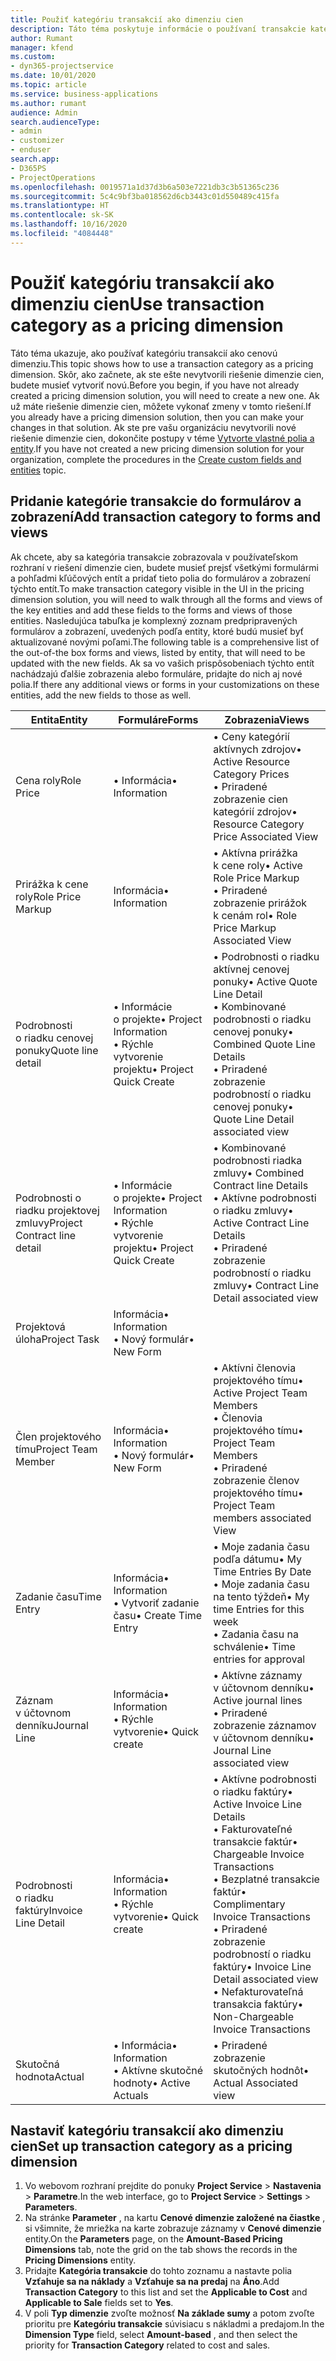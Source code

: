```yaml
---
title: Použiť kategóriu transakcií ako dimenziu cien
description: Táto téma poskytuje informácie o používaní transakcie kategórie ako dimenzie cien.
author: Rumant
manager: kfend
ms.custom:
- dyn365-projectservice
ms.date: 10/01/2020
ms.topic: article
ms.service: business-applications
ms.author: rumant
audience: Admin
search.audienceType:
- admin
- customizer
- enduser
search.app:
- D365PS
- ProjectOperations
ms.openlocfilehash: 0019571a1d37d3b6a503e7221db3c3b51365c236
ms.sourcegitcommit: 5c4c9bf3ba018562d6cb3443c01d550489c415fa
ms.translationtype: HT
ms.contentlocale: sk-SK
ms.lasthandoff: 10/16/2020
ms.locfileid: "4084448"
---
```

# <a name="use-transaction-category-as-a-pricing-dimension"></a><span data-ttu-id="07e73-103">Použiť kategóriu transakcií ako dimenziu cien</span><span class="sxs-lookup"><span data-stu-id="07e73-103">Use transaction category as a pricing dimension</span></span>
<span data-ttu-id="07e73-104">Táto téma ukazuje, ako používať kategóriu transakcií ako cenovú dimenziu.</span><span class="sxs-lookup"><span data-stu-id="07e73-104">This topic shows how to use a transaction category as a pricing dimension.</span></span> <span data-ttu-id="07e73-105">Skôr, ako začnete, ak ste ešte nevytvorili riešenie dimenzie cien, budete musieť vytvoriť novú.</span><span class="sxs-lookup"><span data-stu-id="07e73-105">Before you begin, if you have not already created a pricing dimension solution, you will need to create a new one.</span></span> <span data-ttu-id="07e73-106">Ak už máte riešenie dimenzie cien, môžete vykonať zmeny v tomto riešení.</span><span class="sxs-lookup"><span data-stu-id="07e73-106">If you already have a pricing dimension solution, then you can make your changes in that solution.</span></span> <span data-ttu-id="07e73-107">Ak ste pre vašu organizáciu nevytvorili nové riešenie dimenzie cien, dokončite postupy v téme [Vytvorte vlastné polia a entity](create-custom-fields-entities.md).</span><span class="sxs-lookup"><span data-stu-id="07e73-107">If you have not created a new pricing dimension solution for your organization, complete the procedures in the [Create custom fields and entities](create-custom-fields-entities.md) topic.</span></span>

## <a name="add-transaction-category-to-forms-and-views"></a><span data-ttu-id="07e73-108">Pridanie kategórie transakcie do formulárov a zobrazení</span><span class="sxs-lookup"><span data-stu-id="07e73-108">Add transaction category to forms and views</span></span>
<span data-ttu-id="07e73-109">Ak chcete, aby sa kategória transakcie zobrazovala v používateľskom rozhraní v riešení dimenzie cien, budete musieť prejsť všetkými formulármi a pohľadmi kľúčových entít a pridať tieto polia do formulárov a zobrazení týchto entít.</span><span class="sxs-lookup"><span data-stu-id="07e73-109">To make transaction category visible in the UI in the pricing dimension solution, you will need to walk through all the forms and views of the key entities and add these fields to the forms and views of those entities.</span></span>
<span data-ttu-id="07e73-110">Nasledujúca tabuľka je komplexný zoznam predpripravených formulárov a zobrazení, uvedených podľa entity, ktoré budú musieť byť aktualizované novými poľami.</span><span class="sxs-lookup"><span data-stu-id="07e73-110">The following table is a comprehensive list of the out-of-the box forms and views, listed by entity, that will need to be updated with the new fields.</span></span> <span data-ttu-id="07e73-111">Ak sa vo vašich prispôsobeniach týchto entít nachádzajú ďalšie zobrazenia alebo formuláre, pridajte do nich aj nové polia.</span><span class="sxs-lookup"><span data-stu-id="07e73-111">If there any additional views or forms in your customizations on these entities, add the new fields to those as well.</span></span>

|  <span data-ttu-id="07e73-112">Entita</span><span class="sxs-lookup"><span data-stu-id="07e73-112">Entity</span></span>        | <span data-ttu-id="07e73-113">Formuláre</span><span class="sxs-lookup"><span data-stu-id="07e73-113">Forms</span></span>     |<span data-ttu-id="07e73-114">Zobrazenia</span><span class="sxs-lookup"><span data-stu-id="07e73-114">Views</span></span>        |
| ------------------------------|---------------------------------|----------------------------------|
|  <span data-ttu-id="07e73-115">Cena roly</span><span class="sxs-lookup"><span data-stu-id="07e73-115">Role Price</span></span>|<span data-ttu-id="07e73-116">• Informácia</span><span class="sxs-lookup"><span data-stu-id="07e73-116">• Information</span></span> |<span data-ttu-id="07e73-117">• Ceny kategórií aktívnych zdrojov</span><span class="sxs-lookup"><span data-stu-id="07e73-117">• Active Resource Category Prices</span></span><br> <span data-ttu-id="07e73-118">• Priradené zobrazenie cien kategórií zdrojov</span><span class="sxs-lookup"><span data-stu-id="07e73-118">• Resource Category Price Associated View</span></span>|
|  <span data-ttu-id="07e73-119">Prirážka k cene roly</span><span class="sxs-lookup"><span data-stu-id="07e73-119">Role Price Markup</span></span>|<span data-ttu-id="07e73-120">Informácia</span><span class="sxs-lookup"><span data-stu-id="07e73-120">• Information</span></span>|<span data-ttu-id="07e73-121">• Aktívna prirážka k cene roly</span><span class="sxs-lookup"><span data-stu-id="07e73-121">• Active Role Price Markup</span></span><br><span data-ttu-id="07e73-122">• Priradené zobrazenie prirážok k cenám rol</span><span class="sxs-lookup"><span data-stu-id="07e73-122">• Role Price Markup Associated View</span></span>|
|  <span data-ttu-id="07e73-123">Podrobnosti o riadku cenovej ponuky</span><span class="sxs-lookup"><span data-stu-id="07e73-123">Quote line detail</span></span>|<span data-ttu-id="07e73-124">• Informácie o projekte</span><span class="sxs-lookup"><span data-stu-id="07e73-124">• Project Information</span></span><br><span data-ttu-id="07e73-125">• Rýchle vytvorenie projektu</span><span class="sxs-lookup"><span data-stu-id="07e73-125">• Project Quick Create</span></span>|<span data-ttu-id="07e73-126">• Podrobnosti o riadku aktívnej cenovej ponuky</span><span class="sxs-lookup"><span data-stu-id="07e73-126">• Active Quote Line Detail</span></span><br><span data-ttu-id="07e73-127">• Kombinované podrobnosti o riadku cenovej ponuky</span><span class="sxs-lookup"><span data-stu-id="07e73-127">• Combined Quote Line Details</span></span><br><span data-ttu-id="07e73-128">• Priradené zobrazenie podrobností o riadku cenovej ponuky</span><span class="sxs-lookup"><span data-stu-id="07e73-128">• Quote Line Detail associated view</span></span>|
|  <span data-ttu-id="07e73-129">Podrobnosti o riadku projektovej zmluvy</span><span class="sxs-lookup"><span data-stu-id="07e73-129">Project Contract line detail</span></span>|<span data-ttu-id="07e73-130">• Informácie o projekte</span><span class="sxs-lookup"><span data-stu-id="07e73-130">• Project Information</span></span><br><span data-ttu-id="07e73-131">• Rýchle vytvorenie projektu</span><span class="sxs-lookup"><span data-stu-id="07e73-131">• Project Quick Create</span></span>|<span data-ttu-id="07e73-132">• Kombinované podrobnosti riadka zmluvy</span><span class="sxs-lookup"><span data-stu-id="07e73-132">• Combined Contract line Details</span></span><br><span data-ttu-id="07e73-133">• Aktívne podrobnosti o riadku zmluvy</span><span class="sxs-lookup"><span data-stu-id="07e73-133">• Active Contract Line Details</span></span><br><span data-ttu-id="07e73-134">• Priradené zobrazenie podrobností o riadku zmluvy</span><span class="sxs-lookup"><span data-stu-id="07e73-134">• Contract Line Detail associated view</span></span>|
|  <span data-ttu-id="07e73-135">Projektová úloha</span><span class="sxs-lookup"><span data-stu-id="07e73-135">Project Task</span></span>|<span data-ttu-id="07e73-136">Informácia</span><span class="sxs-lookup"><span data-stu-id="07e73-136">• Information</span></span><br><span data-ttu-id="07e73-137">• Nový formulár</span><span class="sxs-lookup"><span data-stu-id="07e73-137">• New Form</span></span>||
|  <span data-ttu-id="07e73-138">Člen projektového tímu</span><span class="sxs-lookup"><span data-stu-id="07e73-138">Project Team Member</span></span>|<span data-ttu-id="07e73-139">Informácia</span><span class="sxs-lookup"><span data-stu-id="07e73-139">• Information</span></span><br><span data-ttu-id="07e73-140">• Nový formulár</span><span class="sxs-lookup"><span data-stu-id="07e73-140">• New Form</span></span>|<span data-ttu-id="07e73-141">• Aktívni členovia projektového tímu</span><span class="sxs-lookup"><span data-stu-id="07e73-141">• Active Project Team Members</span></span><br><span data-ttu-id="07e73-142">• Členovia projektového tímu</span><span class="sxs-lookup"><span data-stu-id="07e73-142">• Project Team Members</span></span><br><span data-ttu-id="07e73-143">• Priradené zobrazenie členov projektového tímu</span><span class="sxs-lookup"><span data-stu-id="07e73-143">• Project Team members associated View</span></span>|
|  <span data-ttu-id="07e73-144">Zadanie času</span><span class="sxs-lookup"><span data-stu-id="07e73-144">Time Entry</span></span>|<span data-ttu-id="07e73-145">Informácia</span><span class="sxs-lookup"><span data-stu-id="07e73-145">• Information</span></span><br><span data-ttu-id="07e73-146">• Vytvoriť zadanie času</span><span class="sxs-lookup"><span data-stu-id="07e73-146">• Create Time Entry</span></span>|<span data-ttu-id="07e73-147">• Moje zadania času podľa dátumu</span><span class="sxs-lookup"><span data-stu-id="07e73-147">• My Time Entries By Date</span></span><br><span data-ttu-id="07e73-148">• Moje zadania času na tento týždeň</span><span class="sxs-lookup"><span data-stu-id="07e73-148">• My time Entries for this week</span></span><br><span data-ttu-id="07e73-149">• Zadania času na schválenie</span><span class="sxs-lookup"><span data-stu-id="07e73-149">• Time entries for approval</span></span>|
|  <span data-ttu-id="07e73-150">Záznam v účtovnom denníku</span><span class="sxs-lookup"><span data-stu-id="07e73-150">Journal Line</span></span>|<span data-ttu-id="07e73-151">Informácia</span><span class="sxs-lookup"><span data-stu-id="07e73-151">• Information</span></span><br><span data-ttu-id="07e73-152">• Rýchle vytvorenie</span><span class="sxs-lookup"><span data-stu-id="07e73-152">• Quick create</span></span>|<span data-ttu-id="07e73-153">• Aktívne záznamy v účtovnom denníku</span><span class="sxs-lookup"><span data-stu-id="07e73-153">• Active journal lines</span></span><br><span data-ttu-id="07e73-154">• Priradené zobrazenie záznamov v účtovnom denníku</span><span class="sxs-lookup"><span data-stu-id="07e73-154">• Journal Line associated view</span></span>|
|  <span data-ttu-id="07e73-155">Podrobnosti o riadku faktúry</span><span class="sxs-lookup"><span data-stu-id="07e73-155">Invoice Line Detail</span></span>|<span data-ttu-id="07e73-156">Informácia</span><span class="sxs-lookup"><span data-stu-id="07e73-156">• Information</span></span><br><span data-ttu-id="07e73-157">• Rýchle vytvorenie</span><span class="sxs-lookup"><span data-stu-id="07e73-157">• Quick create</span></span>|<span data-ttu-id="07e73-158">• Aktívne podrobnosti o riadku faktúry</span><span class="sxs-lookup"><span data-stu-id="07e73-158">• Active Invoice Line Details</span></span><br><span data-ttu-id="07e73-159">• Fakturovateľné transakcie faktúr</span><span class="sxs-lookup"><span data-stu-id="07e73-159">• Chargeable Invoice Transactions</span></span><br><span data-ttu-id="07e73-160">• Bezplatné transakcie faktúr</span><span class="sxs-lookup"><span data-stu-id="07e73-160">• Complimentary Invoice Transactions</span></span><br><span data-ttu-id="07e73-161">• Priradené zobrazenie podrobností o riadku faktúry</span><span class="sxs-lookup"><span data-stu-id="07e73-161">• Invoice Line Detail associated view</span></span><br><span data-ttu-id="07e73-162">• Nefakturovateľná transakcia faktúry</span><span class="sxs-lookup"><span data-stu-id="07e73-162">• Non-Chargeable Invoice Transactions</span></span>|
|  <span data-ttu-id="07e73-163">Skutočná hodnota</span><span class="sxs-lookup"><span data-stu-id="07e73-163">Actual</span></span>|<span data-ttu-id="07e73-164">• Informácia</span><span class="sxs-lookup"><span data-stu-id="07e73-164">• Information</span></span><br><span data-ttu-id="07e73-165">• Aktívne skutočné hodnoty</span><span class="sxs-lookup"><span data-stu-id="07e73-165">• Active Actuals</span></span>|<span data-ttu-id="07e73-166">• Priradené zobrazenie skutočných hodnôt</span><span class="sxs-lookup"><span data-stu-id="07e73-166">• Actual Associated view</span></span>|

## <a name="set-up-transaction-category-as-a-pricing-dimension"></a><span data-ttu-id="07e73-167">Nastaviť kategóriu transakcií ako dimenziu cien</span><span class="sxs-lookup"><span data-stu-id="07e73-167">Set up transaction category as a pricing dimension</span></span>

1. <span data-ttu-id="07e73-168">Vo webovom rozhraní prejdite do ponuky **Project Service** > **Nastavenia** > **Parametre**.</span><span class="sxs-lookup"><span data-stu-id="07e73-168">In the web interface, go to **Project Service** > **Settings** > **Parameters**.</span></span> 
2. <span data-ttu-id="07e73-169">Na stránke **Parameter** , na kartu **Cenové dimenzie založené na čiastke** , si všimnite, že mriežka na karte zobrazuje záznamy v **Cenové dimenzie** entity.</span><span class="sxs-lookup"><span data-stu-id="07e73-169">On the **Parameters** page, on the **Amount-Based Pricing Dimensions** tab, note the grid on the tab shows the records in the **Pricing Dimensions** entity.</span></span>
3. <span data-ttu-id="07e73-170">Pridajte **Kategória transakcie** do tohto zoznamu a nastavte polia **Vzťahuje sa na náklady** a **Vzťahuje sa na predaj** na **Áno**.</span><span class="sxs-lookup"><span data-stu-id="07e73-170">Add **Transaction Category** to this list and set the **Applicable to Cost** and **Applicable to Sale** fields set to **Yes**.</span></span>
4. <span data-ttu-id="07e73-171">V poli **Typ dimenzie** zvoľte možnosť **Na základe sumy** a potom zvoľte prioritu pre **Kategóriu transakcie** súvisiacu s nákladmi a predajom.</span><span class="sxs-lookup"><span data-stu-id="07e73-171">In the **Dimension Type** field, select **Amount-based** , and then select the priority for **Transaction Category** related to cost and sales.</span></span>
